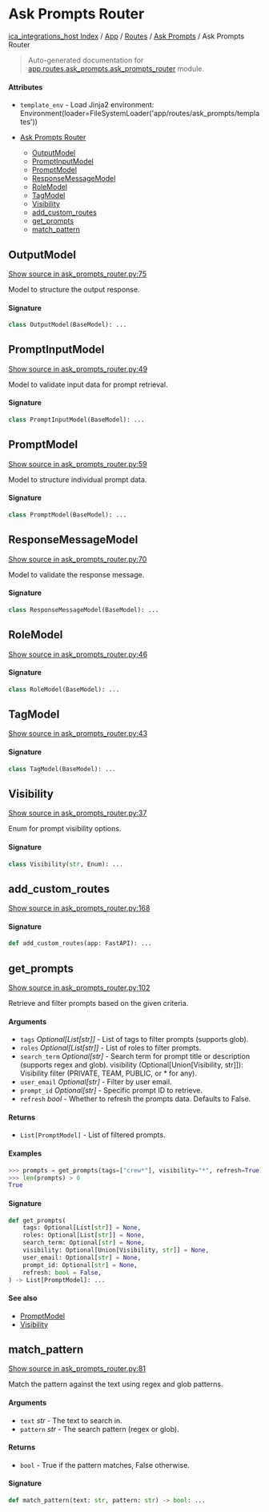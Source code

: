 # Ask Prompts Router

[ica_integrations_host Index](../../../README.md#ica_integrations_host-index) / [App](../../index.md#app) / [Routes](../index.md#routes) / [Ask Prompts](./index.md#ask-prompts) / Ask Prompts Router

> Auto-generated documentation for [app.routes.ask_prompts.ask_prompts_router](https://github.ibm.com/destiny/ica_integrations_host/blob/main/app/routes/ask_prompts/ask_prompts_router.py) module.

#### Attributes

- `template_env` - Load Jinja2 environment: Environment(loader=FileSystemLoader('app/routes/ask_prompts/templates'))


- [Ask Prompts Router](#ask-prompts-router)
  - [OutputModel](#outputmodel)
  - [PromptInputModel](#promptinputmodel)
  - [PromptModel](#promptmodel)
  - [ResponseMessageModel](#responsemessagemodel)
  - [RoleModel](#rolemodel)
  - [TagModel](#tagmodel)
  - [Visibility](#visibility)
  - [add_custom_routes](#add_custom_routes)
  - [get_prompts](#get_prompts)
  - [match_pattern](#match_pattern)

## OutputModel

[Show source in ask_prompts_router.py:75](https://github.ibm.com/destiny/ica_integrations_host/blob/main/app/routes/ask_prompts/ask_prompts_router.py#L75)

Model to structure the output response.

#### Signature

```python
class OutputModel(BaseModel): ...
```



## PromptInputModel

[Show source in ask_prompts_router.py:49](https://github.ibm.com/destiny/ica_integrations_host/blob/main/app/routes/ask_prompts/ask_prompts_router.py#L49)

Model to validate input data for prompt retrieval.

#### Signature

```python
class PromptInputModel(BaseModel): ...
```



## PromptModel

[Show source in ask_prompts_router.py:59](https://github.ibm.com/destiny/ica_integrations_host/blob/main/app/routes/ask_prompts/ask_prompts_router.py#L59)

Model to structure individual prompt data.

#### Signature

```python
class PromptModel(BaseModel): ...
```



## ResponseMessageModel

[Show source in ask_prompts_router.py:70](https://github.ibm.com/destiny/ica_integrations_host/blob/main/app/routes/ask_prompts/ask_prompts_router.py#L70)

Model to validate the response message.

#### Signature

```python
class ResponseMessageModel(BaseModel): ...
```



## RoleModel

[Show source in ask_prompts_router.py:46](https://github.ibm.com/destiny/ica_integrations_host/blob/main/app/routes/ask_prompts/ask_prompts_router.py#L46)

#### Signature

```python
class RoleModel(BaseModel): ...
```



## TagModel

[Show source in ask_prompts_router.py:43](https://github.ibm.com/destiny/ica_integrations_host/blob/main/app/routes/ask_prompts/ask_prompts_router.py#L43)

#### Signature

```python
class TagModel(BaseModel): ...
```



## Visibility

[Show source in ask_prompts_router.py:37](https://github.ibm.com/destiny/ica_integrations_host/blob/main/app/routes/ask_prompts/ask_prompts_router.py#L37)

Enum for prompt visibility options.

#### Signature

```python
class Visibility(str, Enum): ...
```



## add_custom_routes

[Show source in ask_prompts_router.py:168](https://github.ibm.com/destiny/ica_integrations_host/blob/main/app/routes/ask_prompts/ask_prompts_router.py#L168)

#### Signature

```python
def add_custom_routes(app: FastAPI): ...
```



## get_prompts

[Show source in ask_prompts_router.py:102](https://github.ibm.com/destiny/ica_integrations_host/blob/main/app/routes/ask_prompts/ask_prompts_router.py#L102)

Retrieve and filter prompts based on the given criteria.

#### Arguments

- `tags` *Optional[List[str]]* - List of tags to filter prompts (supports glob).
- `roles` *Optional[List[str]]* - List of roles to filter prompts.
- `search_term` *Optional[str]* - Search term for prompt title or description (supports regex and glob).
visibility (Optional[Union[Visibility, str]]): Visibility filter (PRIVATE, TEAM, PUBLIC, or * for any).
- `user_email` *Optional[str]* - Filter by user email.
- `prompt_id` *Optional[str]* - Specific prompt ID to retrieve.
- `refresh` *bool* - Whether to refresh the prompts data. Defaults to False.

#### Returns

- `List[PromptModel]` - List of filtered prompts.

#### Examples

```python
>>> prompts = get_prompts(tags=["crew*"], visibility="*", refresh=True)
>>> len(prompts) > 0
True
```

#### Signature

```python
def get_prompts(
    tags: Optional[List[str]] = None,
    roles: Optional[List[str]] = None,
    search_term: Optional[str] = None,
    visibility: Optional[Union[Visibility, str]] = None,
    user_email: Optional[str] = None,
    prompt_id: Optional[str] = None,
    refresh: bool = False,
) -> List[PromptModel]: ...
```

#### See also

- [PromptModel](#promptmodel)
- [Visibility](#visibility)



## match_pattern

[Show source in ask_prompts_router.py:81](https://github.ibm.com/destiny/ica_integrations_host/blob/main/app/routes/ask_prompts/ask_prompts_router.py#L81)

Match the pattern against the text using regex and glob patterns.

#### Arguments

- `text` *str* - The text to search in.
- `pattern` *str* - The search pattern (regex or glob).

#### Returns

- `bool` - True if the pattern matches, False otherwise.

#### Signature

```python
def match_pattern(text: str, pattern: str) -> bool: ...
```
